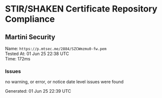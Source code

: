 # STIR/SHAKEN Certificate Repository Compliance

## Martini Security

Name: `https://p.mtsec.me/2884/SZCWmzmu0-fw.pem`\
Tested At: 01 Jun 25 22:38 UTC\
Time: 172ms

### Issues

no warning, or error, or notice date level issues were found

Generated: 01 Jun 25 22:39 UTC